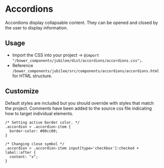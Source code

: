 # Accordions

Accordions display collapsable content. They can be opened and closed by the user to display information.

## Usage

* Import the CSS into your project -> `@import "/bower_components/jubilee/dist/accordions/accordions.css";`.
* Reference `/bower_components/jubilee/src/components/accordions/accordions.html` for HTML structure.

## Customize

Default styles are included but you should override with styles that match the project. Comments have been added to the source css file indicating how to target individual elements.

```
/* Setting active border color. */
.accordion > .accordion-item {
  border-color: #00cc00;
}
```

```
/* Changing close symbol */
.accordion > .accordion-item input[type='checkbox']:checked + label::after {
  content: "x";
}
```
